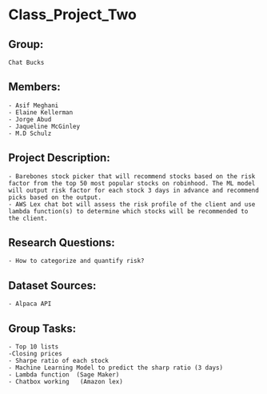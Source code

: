 # Class_Project_Two
## Group: 
    Chat Bucks
## Members:
    - Asif Meghani 
    - Elaine Kellerman
    - Jorge Abud
    - Jaqueline McGinley
    - M.D Schulz
## Project Description:
    - Barebones stock picker that will recommend stocks based on the risk factor from the top 50 most popular stocks on robinhood. The ML model will output risk factor for each stock 3 days in advance and recommend picks based on the output.
    - AWS Lex chat bot will assess the risk profile of the client and use lambda function(s) to determine which stocks will be recommended to the client.
## Research Questions:
    - How to categorize and quantify risk?
## Dataset Sources:
    - Alpaca API
## Group Tasks:
    - Top 10 lists 
	-Closing prices
    - Sharpe ratio of each stock
    - Machine Learning Model to predict the sharp ratio (3 days)
    - Lambda function  (Sage Maker)
    - Chatbox working   (Amazon lex)
